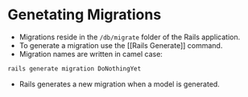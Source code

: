 # Genetating Migrations


- Migrations reside in the `/db/migrate` folder of the Rails application.
- To generate a migration use the [[Rails Generate]] command.
- Migration names are written in camel case:

```bash
rails generate migration DoNothingYet
```

- Rails generates a new migration when a model is generated.